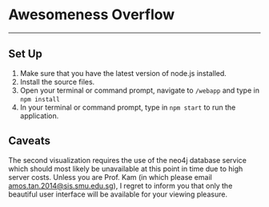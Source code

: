 # Awesomeness Overflow
-------------

## Set Up
1. Make sure that you have the latest version of node.js installed.
2. Install the source files.
3. Open your terminal or command prompt, navigate to `/webapp` and type in `npm install`
4. In your terminal or command prompt, type in `npm start` to run the application.

## Caveats
The second visualization requires the use of the neo4j database service which should most likely be unavailable at this
point in time due to high server costs. Unless you are Prof. Kam (in which please email amos.tan.2014@sis.smu.edu.sg), I
regret to inform you that only the beautiful user interface will be available for your viewing pleasure.
